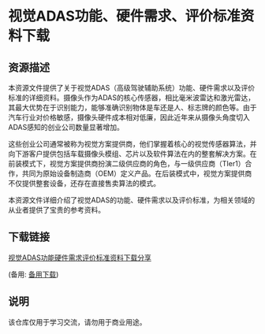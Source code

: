 # 视觉ADAS功能、硬件需求、评价标准资料下载

## 资源描述

本资源文件提供了关于视觉ADAS（高级驾驶辅助系统）功能、硬件需求以及评价标准的详细资料。摄像头作为ADAS的核心传感器，相比毫米波雷达和激光雷达，其最大优势在于识别能力，能够准确识别物体是车还是人、标志牌的颜色等。由于汽车行业对价格敏感，摄像头硬件成本相对低廉，因此近年来从摄像头角度切入ADAS感知的创业公司数量显著增加。

这些创业公司通常被称为视觉方案提供商，他们掌握着核心的视觉传感器算法，并向下游客户提供包括车载摄像头模组、芯片以及软件算法在内的整套解决方案。在前装模式下，视觉方案提供商扮演二级供应商的角色，与一级供应商（TIer1）合作，共同为原始设备制造商（OEM）定义产品。在后装模式中，视觉方案提供商不仅提供整套设备，还存在直接售卖算法的模式。

本资源文件详细介绍了视觉ADAS的功能、硬件需求以及评价标准，为相关领域的从业者提供了宝贵的参考资料。

## 下载链接
[视觉ADAS功能硬件需求评价标准资料下载分享](https://pan.quark.cn/s/3a5a728bf42a) 

(备用: [备用下载](https://pan.baidu.com/s/1gXC1XIcVXg6pDfEEw9_pKw?pwd=1234))

## 说明

该仓库仅用于学习交流，请勿用于商业用途。
